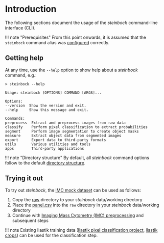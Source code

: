 # Introduction

The following sections document the usage of the *steinbock* command-line interface (CLI).

!!! note "Prerequisites"
    From this point onwards, it is assumed that the `steinbock` command alias was [configured](../install-docker.md) correctly.

## Getting help

At any time, use the `--help` option to show help about a *steinbock* command, e.g.:

    > steinbock --help

    Usage: steinbock [OPTIONS] COMMAND [ARGS]...

    Options:
    --version  Show the version and exit.
    --help     Show this message and exit.

    Commands:
    preprocess  Extract and preprocess images from raw data
    classify    Perform pixel classification to extract probabilities
    segment     Perform image segmentation to create object masks
    measure     Extract object data from segmented images
    export      Export data to third-party formats
    utils       Various utilities and tools
    apps        Third-party applications

!!! note "Directory structure"
    By default, all *steinbock* command options follow to the default [directory structure](../directories.md).

## Trying it out

To try out *steinbock*, the [IMC mock dataset](https://github.com/BodenmillerGroup/TestData/tree/main/datasets/210308_ImcTestData) can be used as follows:

  1. Copy the [raw](https://github.com/BodenmillerGroup/TestData/tree/main/datasets/210308_ImcTestData/raw) directory to your *steinbock* data/working directory
  2. Place the [panel.csv](https://github.com/BodenmillerGroup/TestData/blob/main/datasets/210308_ImcTestData/panel.csv) into the `raw` directory in your *steinbock* data/working directory
  3. Continue with [Imaging Mass Cytometry (IMC) preprocessing](preprocessing.md#imaging-mass-cytometry-imc) and subsequent steps

!!! note
    Existing Ilastik training data ([Ilastik pixel classification project](https://github.com/BodenmillerGroup/TestData/blob/main/datasets/210308_ImcTestData/ilastik.ilp), [Ilastik crops](https://github.com/BodenmillerGroup/TestData/tree/main/datasets/210308_ImcTestData/analysis/ilastik)) can be used for the classification step.
